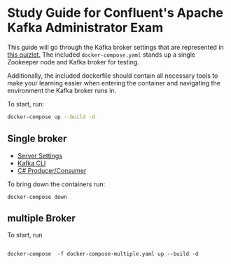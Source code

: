 # Study Guide for Confluent's Apache Kafka Administrator Exam

This guide will go through the Kafka broker settings that are represented in [this quizlet.](https://quizlet.com/609640258/confluent-certified-developer-certification-flash-cards/) The included `docker-compose.yaml` stands up a single Zookeeper node and Kafka broker for testing.

Additionally, the included dockerfile should contain all necessary tools to make your learning easier when entering the container and navigating the environment the Kafka broker runs in.

To start, run:

```sh
docker-compose up --build -d
```

## Single broker
* [Server Settings](./ServerSettings.md)
* [Kafka CLI](./CLI.md)
* [C# Producer/Consumer](./DotNet.md)

To bring down the containers run:
```
docker-compose down
```

## multiple Broker
To start, run 
```

docker-compose  -f docker-compose-multiple.yaml up --build -d

```

